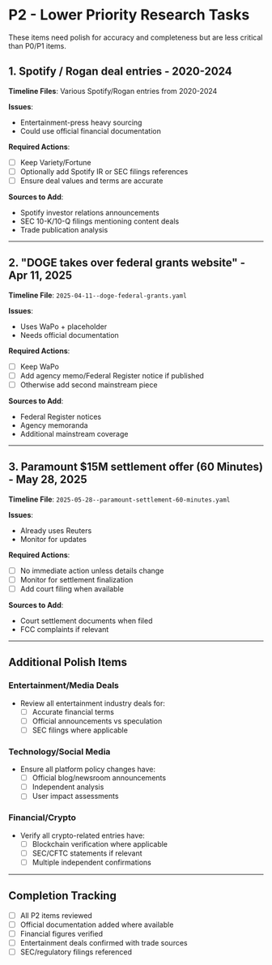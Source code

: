 # P2 - Lower Priority Research Tasks

These items need polish for accuracy and completeness but are less critical than P0/P1 items.

## 1. Spotify / Rogan deal entries - 2020-2024

**Timeline Files**: Various Spotify/Rogan entries from 2020-2024

**Issues**:
- Entertainment-press heavy sourcing
- Could use official financial documentation

**Required Actions**:
- [ ] Keep Variety/Fortune
- [ ] Optionally add Spotify IR or SEC filings references
- [ ] Ensure deal values and terms are accurate

**Sources to Add**:
- Spotify investor relations announcements
- SEC 10-K/10-Q filings mentioning content deals
- Trade publication analysis

---

## 2. "DOGE takes over federal grants website" - Apr 11, 2025

**Timeline File**: `2025-04-11--doge-federal-grants.yaml`

**Issues**:
- Uses WaPo + placeholder
- Needs official documentation

**Required Actions**:
- [ ] Keep WaPo
- [ ] Add agency memo/Federal Register notice if published
- [ ] Otherwise add second mainstream piece

**Sources to Add**:
- Federal Register notices
- Agency memoranda
- Additional mainstream coverage

---

## 3. Paramount $15M settlement offer (60 Minutes) - May 28, 2025

**Timeline File**: `2025-05-28--paramount-settlement-60-minutes.yaml`

**Issues**:
- Already uses Reuters
- Monitor for updates

**Required Actions**:
- [ ] No immediate action unless details change
- [ ] Monitor for settlement finalization
- [ ] Add court filing when available

**Sources to Add**:
- Court settlement documents when filed
- FCC complaints if relevant

---

## Additional Polish Items

### Entertainment/Media Deals
- Review all entertainment industry deals for:
  - [ ] Accurate financial terms
  - [ ] Official announcements vs speculation
  - [ ] SEC filings where applicable

### Technology/Social Media
- Ensure all platform policy changes have:
  - [ ] Official blog/newsroom announcements
  - [ ] Independent analysis
  - [ ] User impact assessments

### Financial/Crypto
- Verify all crypto-related entries have:
  - [ ] Blockchain verification where applicable
  - [ ] SEC/CFTC statements if relevant
  - [ ] Multiple independent confirmations

---

## Completion Tracking

- [ ] All P2 items reviewed
- [ ] Official documentation added where available
- [ ] Financial figures verified
- [ ] Entertainment deals confirmed with trade sources
- [ ] SEC/regulatory filings referenced